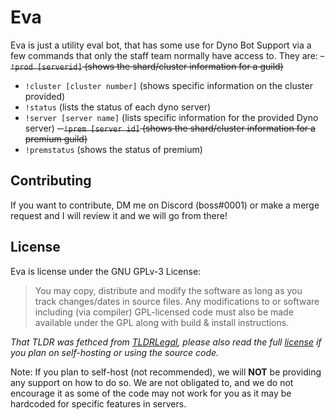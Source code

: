 # Eva 
Eva is just a utility eval bot, that has some use for Dyno Bot Support via a few commands that only the staff team normally have access to. They are: 
~~- `!prod [serverid]` (shows the shard/cluster information for a guild)~~
- `!cluster [cluster number]` (shows specific information on the cluster provided)
- `!status` (lists the status of each dyno server)
- `!server [server name]` (lists specific information for the provided Dyno server)
~~- `!prem [server id]` (shows the shard/cluster information for a premium guild)~~
- `!premstatus` (shows the status of premium)

## Contributing 
If you want to contribute, DM me on Discord (boss#0001) or make a merge request and I will review it and we will go from there! 

## License 
Eva is license under the GNU GPLv-3 License: 
> You may copy, distribute and modify the software as long as you track changes/dates in source files. Any modifications to or software including (via compiler) GPL-licensed code must also be made available under the GPL along with build & install instructions.

*That TLDR was fethced from [TLDRLegal](https://tldrlegal.com/license/gnu-general-public-license-v3-(gpl-3)), please also read the full [license](https://github.com/Bossaidy/eva/blob/master/LICENSE) if you plan on self-hosting or using the source code.* 

Note: If you plan to self-host (not recommended), we will **NOT** be providing any support on how to do so. We are not obligated to, and we do not encourage it as some of the code may not work for you as it may be hardcoded for specific features in servers. 